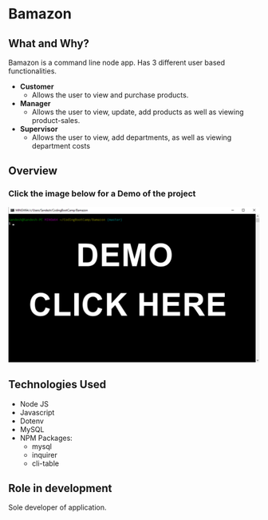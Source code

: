 # Bamazon

## What and Why?

Bamazon is a command line node app. Has 3 different user based functionalities.
* **Customer**
    - Allows the user to view and purchase products.
* **Manager**
    - Allows the user to view, update, add products as well as viewing product-sales.
* **Supervisor**
    - Allows the user to view, add departments, as well as viewing department costs

## Overview

### Click the image below for a Demo of the project

<a href="https://www.screencast.com/t/aS68HGCV00" target="_blank">
  <img alt="Bamazon Demo Video" src="images\Demo Image.png" width="" height="" />
</a>

## Technologies Used

* Node JS
* Javascript
* Dotenv
* MySQL
* NPM Packages:
    - mysql
    - inquirer
    - cli-table

## Role in development

Sole developer of application.
